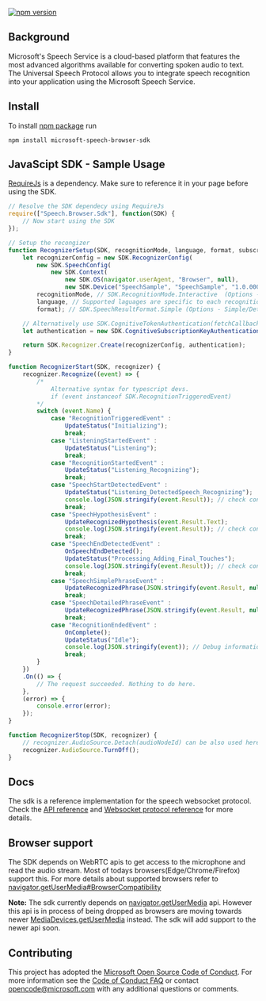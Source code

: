 [![npm version](https://badge.fury.io/js/microsoft-speech-browser-sdk.svg)](https://www.npmjs.com/package/microsoft-speech-browser-sdk)

## Background
Microsoft's Speech Service is a cloud-based platform that features the most advanced algorithms available for converting spoken audio to text. The Universal Speech Protocol allows you to integrate speech recognition into your application using the Microsoft Speech Service.

## Install
To install [npm package](https://www.npmjs.com/package/microsoft-speech-browser-sdk) run
```
npm install microsoft-speech-browser-sdk
```

## JavaScipt SDK - Sample Usage
[RequireJs](http://requirejs.org/) is a dependency. Make sure to reference it in your page before using the SDK.

```javascript
// Resolve the SDK dependecy using RequireJs
require(["Speech.Browser.Sdk"], function(SDK) {
    // Now start using the SDK
});

// Setup the recongizer
function RecognizerSetup(SDK, recognitionMode, language, format, subscriptionKey) {
    let recognizerConfig = new SDK.RecognizerConfig(
        new SDK.SpeechConfig(
            new SDK.Context(
                new SDK.OS(navigator.userAgent, "Browser", null),
                new SDK.Device("SpeechSample", "SpeechSample", "1.0.00000"))),
        recognitionMode, // SDK.RecognitionMode.Interactive  (Options - Interactive/Conversation/Dictation)
        language, // Supported laguages are specific to each recognition mode. Refer to docs.
        format); // SDK.SpeechResultFormat.Simple (Options - Simple/Detailed)

    // Alternatively use SDK.CognitiveTokenAuthentication(fetchCallback, fetchOnExpiryCallback) for token auth
    let authentication = new SDK.CognitiveSubscriptionKeyAuthentication(subscriptionKey);

    return SDK.Recognizer.Create(recognizerConfig, authentication);
}

function RecognizerStart(SDK, recognizer) {
    recognizer.Recognize((event) => {
        /*
            Alternative syntax for typescript devs.
            if (event instanceof SDK.RecognitionTriggeredEvent)
        */
        switch (event.Name) {
            case "RecognitionTriggeredEvent" :
                UpdateStatus("Initializing");
                break;
            case "ListeningStartedEvent" :
                UpdateStatus("Listening");
                break;
            case "RecognitionStartedEvent" :
                UpdateStatus("Listening_Recognizing");
                break;
            case "SpeechStartDetectedEvent" :
                UpdateStatus("Listening_DetectedSpeech_Recognizing");
                console.log(JSON.stringify(event.Result)); // check console for other information in result
                break;
            case "SpeechHypothesisEvent" :
                UpdateRecognizedHypothesis(event.Result.Text);
                console.log(JSON.stringify(event.Result)); // check console for other information in result
                break;
            case "SpeechEndDetectedEvent" :
                OnSpeechEndDetected();
                UpdateStatus("Processing_Adding_Final_Touches");
                console.log(JSON.stringify(event.Result)); // check console for other information in result
                break;
            case "SpeechSimplePhraseEvent" :
                UpdateRecognizedPhrase(JSON.stringify(event.Result, null, 3));
                break;
            case "SpeechDetailedPhraseEvent" :
                UpdateRecognizedPhrase(JSON.stringify(event.Result, null, 3));
                break;
            case "RecognitionEndedEvent" :
                OnComplete();
                UpdateStatus("Idle");
                console.log(JSON.stringify(event)); // Debug information
                break;
        }
    })
    .On(() => {
        // The request succeeded. Nothing to do here.
    },
    (error) => {
        console.error(error);
    });
}

function RecognizerStop(SDK, recognizer) {
    // recognizer.AudioSource.Detach(audioNodeId) can be also used here. (audioNodeId is part of ListeningStartedEvent)
    recognizer.AudioSource.TurnOff();
}
```

## Docs
The sdk is a reference implementation for the speech websocket protocol. Check the [API reference](https://docs.microsoft.com/en-us/azure/cognitive-services/speech/api-reference-rest/bingvoicerecognition#websocket) and [Websocket protocol reference](https://docs.microsoft.com/en-us/azure/cognitive-services/speech/api-reference-rest/websocketprotocol) for more details.

## Browser support
The SDK depends on WebRTC apis to get access to the microphone and read the audio stream. Most of todays browsers(Edge/Chrome/Firefox) support this. For more details about supported browsers refer to [navigator.getUserMedia#BrowserCompatibility](https://developer.mozilla.org/en-US/docs/Web/API/Navigator/getUserMedia#Browser_compatibility)

**Note:** The sdk currently depends on [navigator.getUserMedia](https://developer.mozilla.org/en-US/docs/Web/API/Navigator/getUserMedia#Browser_compatibility) api. However this api is in process of being dropped as browsers are moving towards newer [MediaDevices.getUserMedia](https://developer.mozilla.org/en-US/docs/Web/API/MediaDevices/getUserMedia) instead. The sdk will add support to the newer api soon.

## Contributing
This project has adopted the [Microsoft Open Source Code of Conduct](https://opensource.microsoft.com/codeofconduct/). For more information see the [Code of Conduct FAQ](https://opensource.microsoft.com/codeofconduct/faq/) or contact [opencode@microsoft.com](mailto:opencode@microsoft.com) with any additional questions or comments.
